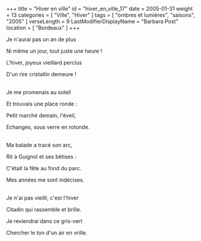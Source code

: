 +++
title = "Hiver en ville"
id = "hiver_en_ville_17"
date = 2005-01-31
weight = 13
categories = [ "Ville", "Hiver" ]
tags = [ "ombres et lumières", "saisons", "2005" ]
verseLength = 9
LastModifierDisplayName = "Barbara Post"
location = [ "Bordeaux" ]
+++

Je n'aurai pas un an de plus

Ni même un jour, tout juste une heure !

L'hiver, joyeux vieillard perclus

D'un rire cristallin demeure !

 \
Je me promenais au soleil

Et trouvais une place ronde :

Petit marché demain, l'éveil,

Echanges, sous verre en rotonde.

 \
Ma balade a tracé son arc,

Rit à Guignol et ses bêtises :

C'était la fête au fond du parc.

Mes années me sont indécises.

 \
Je n'ai pas vieilli, c'est l'hiver

Citadin qui rassemble et brille.

Je reviendrai dans ce gris-vert

Chercher le ton d'un air en vrille.
